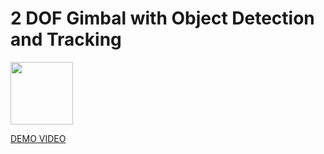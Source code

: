 # 2 DOF Gimbal with Object Detection and Tracking

<img src="https://github.com/user-attachments/assets/1dd2015a-c735-477a-a91f-9c08352504b8" width="100">

[DEMO VIDEO](https://youtu.be/xnSXLZFRSGM)

